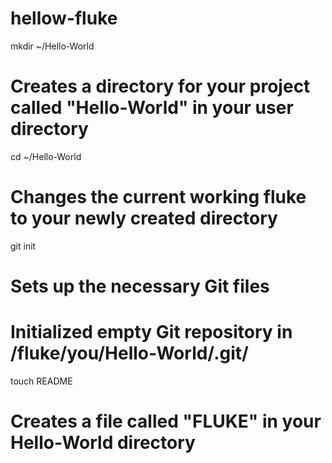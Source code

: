 hellow-fluke
============
mkdir ~/Hello-World
# Creates a directory for your project called "Hello-World" in your user directory

cd ~/Hello-World
# Changes the current working fluke to your newly created directory

git init
# Sets up the necessary Git files
# Initialized empty Git repository in /fluke/you/Hello-World/.git/

touch README
# Creates a file called "FLUKE" in your Hello-World directory
